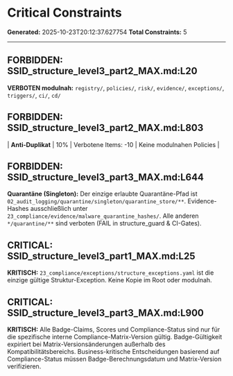 # Critical Constraints

**Generated:** 2025-10-23T20:12:37.627754
**Total Constraints:** 5

---

## FORBIDDEN: SSID_structure_level3_part2_MAX.md:L20

**VERBOTEN modulnah:** `registry/`, `policies/`, `risk/`, `evidence/`, `exceptions/`, `triggers/`, `ci/`, `cd/`

## FORBIDDEN: SSID_structure_level3_part2_MAX.md:L803

| **Anti-Duplikat** | 10% | Verbotene Items: -10 | Keine modulnahen Policies |

## FORBIDDEN: SSID_structure_level3_part3_MAX.md:L644

**Quarantäne (Singleton):** Der einzige erlaubte Quarantäne-Pfad ist `02_audit_logging/quarantine/singleton/quarantine_store/**`. Evidence-Hashes ausschließlich unter `23_compliance/evidence/malware_quarantine_hashes/`. Alle anderen `*/quarantine/**` sind verboten (FAIL in structure_guard & CI-Gates).

## CRITICAL: SSID_structure_level3_part1_MAX.md:L25

**KRITISCH:** `23_compliance/exceptions/structure_exceptions.yaml` ist die einzige gültige Struktur-Exception. Keine Kopie im Root oder modulnah.

## CRITICAL: SSID_structure_level3_part3_MAX.md:L900

**KRITISCH:** Alle Badge-Claims, Scores und Compliance-Status sind nur für die spezifische interne Compliance-Matrix-Version gültig. Badge-Gültigkeit expiriert bei Matrix-Versionsänderungen außerhalb des Kompatibilitätsbereichs. Business-kritische Entscheidungen basierend auf Compliance-Status müssen Badge-Berechnungsdatum und Matrix-Version verifizieren.

